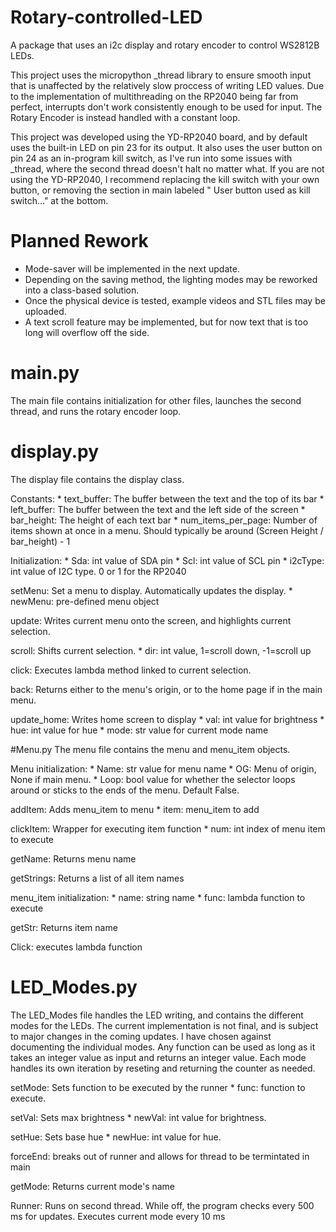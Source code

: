 # Rotary-controlled-LED
A package that uses an i2c display and rotary encoder to control WS2812B LEDs.

This project uses the micropython _thread library to ensure smooth input that is unaffected by the relatively slow proccess of writing LED values. 
Due to the implementation of multithreading on the RP2040 being far from perfect, interrupts don't work consistently enough to be used for input.
The Rotary Encoder is instead handled with a constant loop.

This project was developed using the YD-RP2040 board, and by default uses the built-in LED on pin 23 for its output.
It also uses the user button on pin 24 as an in-program kill switch, as I've run into some issues with _thread, where
the second thread doesn't halt no matter what. If you are not using the YD-RP2040, I recommend replacing the kill switch
with your own button, or removing the section in main labeled " User button used as kill switch..." at the bottom.

# Planned Rework
* Mode-saver will be implemented in the next update.
* Depending on the saving method, the lighting modes may be reworked into a class-based solution.
* Once the physical device is tested, example videos and STL files may be uploaded.
* A text scroll feature may be implemented, but for now text that is too long will overflow off the side.


# main.py
The main file contains initialization for other files, launches the second thread, and runs the rotary encoder loop.


# display.py
The display file contains the display class.

Constants:
    * text_buffer: The buffer between the text and the top of its bar
    * left_buffer: The buffer between the text and the left side of the screen
    * bar_height: The height of each text bar
    * num_items_per_page: Number of items shown at once in a menu.
        Should typically be around (Screen Height / bar_height) - 1
    
Initialization:
    * Sda: int value of SDA pin
    * Scl: int value of SCL pin
    * i2cType: int value of I2C type. 0 or 1 for the RP2040
    
setMenu:
    Set a menu to display. Automatically updates the display.
    * newMenu: pre-defined menu object
    
update:
    Writes current menu onto the screen, and highlights current selection.
    
scroll:
    Shifts current selection.
    * dir: int value, 1=scroll down, -1=scroll up
    
click:
    Executes lambda method linked to current selection.
    
back:
    Returns either to the menu's origin, or to the home page if in the main menu.
    
update_home:
    Writes home screen to display
    * val: int value for brightness
    * hue: int value for hue
    * mode: str value for current mode name


#Menu.py
The menu file contains the menu and menu_item objects.
    
Menu initialization:
    * Name: str value for menu name
    * OG: Menu of origin, None if main menu.
    * Loop: bool value for whether the selector loops around or sticks to the ends of the menu. Default False.
    
addItem:
    Adds menu_item to menu
    * item: menu_item to add
    
clickItem:
    Wrapper for executing item function
    * num: int index of menu item to execute
    
getName:
    Returns menu name
    
getStrings:
    Returns a list of all item names
    
menu_item initialization:
    * name: string name
    * func: lambda function to execute
    
getStr:
    Returns item name
    
Click:
    executes lambda function


# LED_Modes.py
The LED_Modes file handles the LED writing, and contains the different modes for the LEDs.
The current implementation is not final, and is subject to major changes in the coming updates.
I have chosen against documenting the individual modes. Any function can be used as long as it takes an integer value as input and returns an integer value. Each mode handles its own iteration by reseting and returning the counter as needed.

setMode:
    Sets function to be executed by the runner
    * func: function to execute.
    
setVal:
    Sets max brightness
    * newVal: int value for brightness.
    
setHue:
    Sets base hue
    * newHue: int value for hue.
    
forceEnd:
    breaks out of runner and allows for thread to be termintated in main
    
getMode:
    Returns current mode's name
    
Runner:
    Runs on second thread. While off, the program checks every 500 ms for updates.
    Executes current mode every 10 ms
